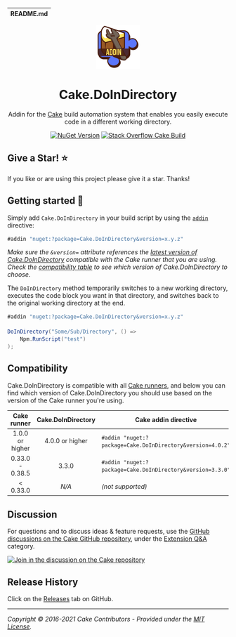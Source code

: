 | README.md |
|:---|

<div align="center">

![Cake.DoInDirectory](asset/cake-doindirectory-logo.png)

</div>

<h1 align="center">Cake.DoInDirectory</h1>
<div align="center">

Addin for the [Cake](https://cakebuild.net) build automation system that enables you easily execute code in a different working directory.

[![NuGet Version](https://img.shields.io/nuget/v/Cake.DoInDirectory.svg?color=blue&style=flat-square)](https://www.nuget.org/packages/Cake.DoInDirectory/) [![Stack Overflow Cake Build](https://img.shields.io/badge/stack%20overflow-cakebuild-orange.svg?style=flat-square)](http://stackoverflow.com/questions/tagged/cakebuild)

</div>

## Give a Star! :star:

If you like or are using this project please give it a star. Thanks!

## Getting started :rocket:

Simply add `Cake.DoInDirectory` in your build script by using the [`addin`](http://cakebuild.net/docs/writing-builds/preprocessor-directives#add-in-directive) directive:

```csharp
#addin "nuget:?package=Cake.DoInDirectory&version=x.y.z"
```

_Make sure the `&version=` attribute references the [latest version of Cake.DoInDirectory](https://www.nuget.org/packages/Cake.DoInDirectory/) compatible with the Cake runner that you are using. Check the [compatibility table](#compatibility) to see which version of Cake.DoInDirectory to choose_.

The `DoInDirectory` method temporarily switches to a new working directory, executes the code block you want in that directory, and switches back to the original working directory at the end.

```csharp
#addin "nuget:?package=Cake.DoInDirectory&version=x.y.z"

DoInDirectory("Some/Sub/Directory", () =>
    Npm.RunScript("test")
);
```

## Compatibility

Cake.DoInDirectory is compatible with all [Cake runners](https://cakebuild.net/docs/running-builds/runners/), and below you can find which version of Cake.DoInDirectory you should use based on the version of the Cake runner you're using.

| Cake runner     | Cake.DoInDirectory | Cake addin directive                                       |
|:---------------:|:------------------:| ---------------------------------------------------------- |
| 1.0.0 or higher | 4.0.0 or higher    | `#addin "nuget:?package=Cake.DoInDirectory&version=4.0.2"` |
| 0.33.0 - 0.38.5 | 3.3.0              | `#addin "nuget:?package=Cake.DoInDirectory&version=3.3.0"` |
| < 0.33.0        | _N/A_              | _(not supported)_                                          |

## Discussion

For questions and to discuss ideas & feature requests, use the [GitHub discussions on the Cake GitHub repository](https://github.com/cake-build/cake/discussions), under the [Extension Q&A](https://github.com/cake-build/cake/discussions/categories/extension-q-a) category.

[![Join in the discussion on the Cake repository](https://img.shields.io/badge/GitHub-Discussions-green?logo=github)](https://github.com/cake-build/cake/discussions)

## Release History

Click on the [Releases](https://github.com/cake-contrib/Cake.DoInDirectory/releases) tab on GitHub.

---

_Copyright &copy; 2016-2021 Cake Contributors - Provided under the [MIT License](LICENSE)._

